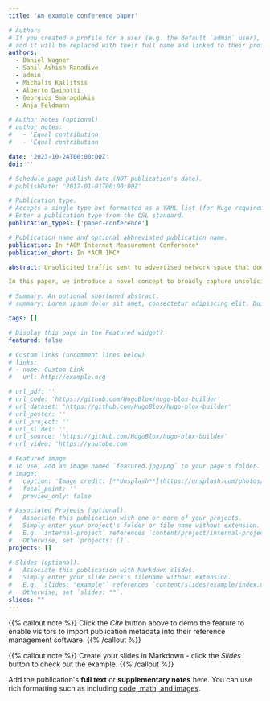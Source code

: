 ```yaml
---
title: 'An example conference paper'

# Authors
# If you created a profile for a user (e.g. the default `admin` user), write the username (folder name) here
# and it will be replaced with their full name and linked to their profile.
authors:
  - Daniel Wagner
  - Sahil Ashish Ranadive
  - admin
  - Michalis Kallitsis
  - Alberto Dainotti
  - Georgios Smaragdakis
  - Anja Feldmann

# Author notes (optional)
# author_notes:
#   - 'Equal contribution'
#   - 'Equal contribution'

date: '2023-10-24T00:00:00Z'
doi: ''

# Schedule page publish date (NOT publication's date).
# publishDate: '2017-01-01T00:00:00Z'

# Publication type.
# Accepts a single type but formatted as a YAML list (for Hugo requirements).
# Enter a publication type from the CSL standard.
publication_types: ['paper-conference']

# Publication name and optional abbreviated publication name.
publication: In *ACM Internet Measurement Conference*
publication_short: In *ACM IMC*

abstract: Unsolicited traffic sent to advertised network space that does not host active services provides insights about misconfigurations as well as potentially malicious activities, including the spread of Botnets, DDoS campaigns, and exploitation of vulnerabilities. Network telescopes have been used for many years to monitor such unsolicited traffic. Unfortunately, they are limi the available address space for such tasks and, thus, limited to specific geographic and/or network regions.

In this paper, we introduce a novel concept to broadly capture unsolicited Internet traffic, which we call a "meta-telescope". A meta-telescope is based on the intuition that, with the availability of appropriate vantage points, one can (i) infer which address blocks on the Internet are unused and (ii) capture traffic towards them-both without having control of such address blocks. From this intuition, we develop and evaluate a methodology for identifying unlikely to be used Internet address space and build a meta-telescope that has very desirable properties, such as broad coverage of dark space both in terms of size and topological placement. Such meta-telescope identifies and captures unsolicited traffic to more than 350k /24 blocks in more than 7k ASes. Through the analysis of background radiation towards these networks, we also highlight that unsolicited traffic differs by destination network/geographic region as well as by network type. Finally, we discuss our experience and challenges when operating a meta-telescope in the wild.

# Summary. An optional shortened abstract.
# summary: Lorem ipsum dolor sit amet, consectetur adipiscing elit. Duis posuere tellus ac convallis placerat. Proin tincidunt magna sed ex sollicitudin condimentum.

tags: []

# Display this page in the Featured widget?
featured: false

# Custom links (uncomment lines below)
# links:
# - name: Custom Link
#   url: http://example.org

# url_pdf: ''
# url_code: 'https://github.com/HugoBlox/hugo-blox-builder'
# url_dataset: 'https://github.com/HugoBlox/hugo-blox-builder'
# url_poster: ''
# url_project: ''
# url_slides: ''
# url_source: 'https://github.com/HugoBlox/hugo-blox-builder'
# url_video: 'https://youtube.com'

# Featured image
# To use, add an image named `featured.jpg/png` to your page's folder.
# image:
#   caption: 'Image credit: [**Unsplash**](https://unsplash.com/photos/pLCdAaMFLTE)'
#   focal_point: ''
#   preview_only: false

# Associated Projects (optional).
#   Associate this publication with one or more of your projects.
#   Simply enter your project's folder or file name without extension.
#   E.g. `internal-project` references `content/project/internal-project/index.md`.
#   Otherwise, set `projects: []`.
projects: []

# Slides (optional).
#   Associate this publication with Markdown slides.
#   Simply enter your slide deck's filename without extension.
#   E.g. `slides: "example"` references `content/slides/example/index.md`.
#   Otherwise, set `slides: ""`.
slides: ""
---
```


{{% callout note %}}
Click the _Cite_ button above to demo the feature to enable visitors to import publication metadata into their reference management software.
{{% /callout %}}

{{% callout note %}}
Create your slides in Markdown - click the _Slides_ button to check out the example.
{{% /callout %}}

Add the publication's **full text** or **supplementary notes** here. You can use rich formatting such as including [code, math, and images](https://docs.hugoblox.com/content/writing-markdown-latex/).
